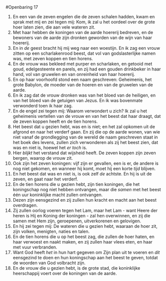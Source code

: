 #Openbaring 17
1. En een van de zeven engelen die de zeven schalen hadden, kwam en sprak met mij en zei tegen mij: Kom, ik zal u het oordeel over de grote hoer laten zien, die aan vele wateren zit.
2. Met haar hebben de koningen van de aarde hoererij bedreven, en de bewoners van de aarde zijn dronken geworden van de wijn van haar hoererij.
3. En in *de* geest bracht hij mij weg naar een woestijn. En ik zag een vrouw zitten op een scharlakenrood beest, dat vol van godslasterlijke namen was, met zeven koppen en tien horens.
4. En de vrouw was bekleed met purper en scharlaken, en getooid met goud, edelgesteente en parels, en zij had een gouden drinkbeker in haar hand, vol van gruwelen en van onreinheid van haar hoererij.
5. En op haar voorhoofd stond een naam geschreven: Geheimenis, het grote Babylon, de moeder van de hoeren en van de gruwelen van de aarde.
6. En ik zag dat de vrouw dronken was van het bloed van de heiligen, en van het bloed van de getuigen van Jezus. En ik was bovenmate verwonderd toen ik haar zag.
7. En de engel zei tegen mij: Waarom verwondert u zich? Ik zal u het geheimenis vertellen van de vrouw en van het beest dat haar draagt, dat de zeven koppen heeft en de tien horens.
8. Het beest dat u gezien hebt, was en is niet; en het zal opkomen uit de afgrond en naar het verderf gaan. En zij die op de aarde wonen, van wie niet vanaf de grondlegging van de wereld de naam geschreven staat in het boek des levens, zullen zich verwonderen als zij het beest zien, dat was en niet is, hoewel het *er toch* is.
9. Hier *blijkt* het verstand dat wijsheid heeft. De zeven koppen zijn zeven bergen, waarop de vrouw zit.
10. Ook zijn het zeven koningen: vijf zijn er gevallen, een is er, de andere is nog niet gekomen, en wanneer hij komt, moet hij een korte *tijd* blijven.
11. En het beest dat was en niet is, is ook zelf *de* achtste. En hij is uit de zeven, en gaat naar het verderf.
12. En de tien horens die u gezien hebt, zijn tien koningen, die het koningschap nog niet hebben ontvangen, maar die *samen* met het beest één uur koninklijke macht zullen ontvangen.
13. Dezen zijn eensgezind en zij zullen hun kracht en macht aan het beest overdragen.
14. Zij zullen oorlog voeren tegen het Lam, maar het Lam - want Heere der heren is Hij en Koning der koningen - zal hen overwinnen, en zij die samen met Hem zijn, geroepenen, uitverkorenen en gelovigen.
15. En hij zei tegen mij: De wateren die u gezien hebt, waaraan de hoer zit, zijn volken, menigten, naties en talen.
16. En de tien horens die u op het beest zag, die zullen de hoer haten, en haar verwoest en naakt maken, en zij zullen haar vlees eten, en haar met vuur verbranden.
17. Want God heeft *het* in hun hart gegeven om Zijn plan uit te voeren en *dit* eensgezind te doen en hun koningschap aan het beest te geven, totdat de woorden van God volbracht zijn.
18. En de vrouw die u gezien hebt, is de grote stad, die koninklijke heerschappij voert over de koningen van de aarde.
